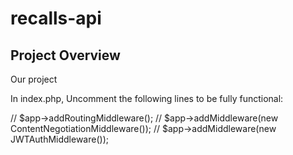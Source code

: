 # recalls-api

## Project Overview
Our project 

In index.php, Uncomment the following lines to be fully functional:

// $app->addRoutingMiddleware();
// $app->addMiddleware(new ContentNegotiationMiddleware());
// $app->addMiddleware(new JWTAuthMiddleware());
